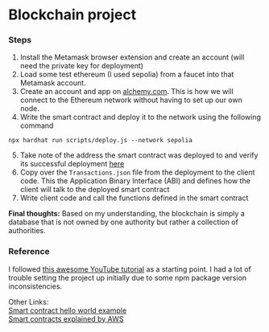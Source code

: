 # Blockchain project

### Steps
1. Install the Metamask browser extension and create an account (will need the private key for deployment)
2. Load some test ethereum (I used sepolia) from a faucet into that Metamask account.
3. Create an account and app on [alchemy.com](https://www.alchemy.com/). This is how we will connect to the Ethereum network without having to set up our own node.
4. Write the smart contract and deploy it to the network using the following command
```shell
npx hardhat run scripts/deploy.js --network sepolia
```
5. Take note of the address the smart contract was deployed to and verify its successful deployment [here](https://sepolia.etherscan.io/)
6. Copy over the `Transactions.json` file from the deployment to the client code. This the Application Binary Interface (ABI) and defines how the client will talk to the deployed smart contract
7. Write client code and call the functions defined in the smart contract

**Final thoughts:** Based on my understanding, the blockchain is simply a database that is not owned by one authority but rather a collection of authorities. 

### Reference
I followed [this awesome YouTube tutorial](https://www.youtube.com/watch?v=Wn_Kb3MR_cU&t) as a starting point. I had a lot of trouble setting the project up initially due to some npm package version inconsistencies.

Other Links: \
[Smart contract hello world example](https://docs.alchemy.com/docs/hello-world-smart-contract) \
[Smart contracts explained by AWS](https://aws.amazon.com/blockchain/what-is-ethereum/)
